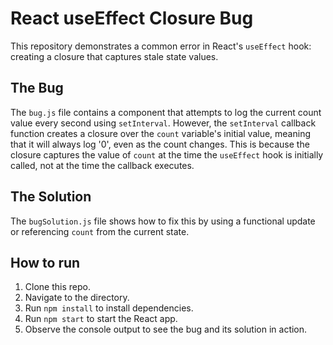 # React useEffect Closure Bug

This repository demonstrates a common error in React's `useEffect` hook: creating a closure that captures stale state values.

## The Bug

The `bug.js` file contains a component that attempts to log the current count value every second using `setInterval`. However, the `setInterval` callback function creates a closure over the `count` variable's initial value, meaning that it will always log '0', even as the count changes.  This is because the closure captures the value of `count` at the time the `useEffect` hook is initially called, not at the time the callback executes.

## The Solution

The `bugSolution.js` file shows how to fix this by using a functional update or referencing `count` from the current state. 

## How to run

1. Clone this repo.
2. Navigate to the directory.
3. Run `npm install` to install dependencies.
4. Run `npm start` to start the React app.
5. Observe the console output to see the bug and its solution in action.